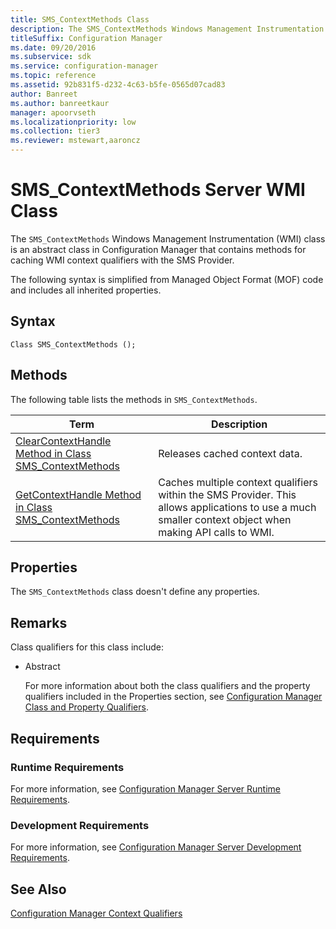 ```yaml
---
title: SMS_ContextMethods Class
description: The SMS_ContextMethods Windows Management Instrumentation (WMI) class is an abstract class in Configuration Manager that contains methods for caching WMI context qualifiers with the SMS Provider.
titleSuffix: Configuration Manager
ms.date: 09/20/2016
ms.subservice: sdk
ms.service: configuration-manager
ms.topic: reference
ms.assetid: 92b831f5-d232-4c63-b5fe-0565d07cad83
author: Banreet
ms.author: banreetkaur
manager: apoorvseth
ms.localizationpriority: low
ms.collection: tier3
ms.reviewer: mstewart,aaroncz 
---
```

# SMS_ContextMethods Server WMI Class
The `SMS_ContextMethods` Windows Management Instrumentation (WMI) class is an abstract class in Configuration Manager that contains methods for caching WMI context qualifiers with the SMS Provider.  

 The following syntax is simplified from Managed Object Format (MOF) code and includes all inherited properties.  

## Syntax  

```  
Class SMS_ContextMethods ();  
```  

## Methods  
 The following table lists the methods in `SMS_ContextMethods`.  

|Term|Description|  
|----------|-----------------|  
|[ClearContextHandle Method in Class SMS_ContextMethods](../../../develop/reference/misc/clearcontexthandle-method-in-class-sms_contextmethods.md)|Releases cached context data.|  
|[GetContextHandle Method in Class SMS_ContextMethods](../../../develop/reference/misc/getcontexthandle-method-in-class-sms_contextmethods.md)|Caches multiple context qualifiers within the SMS Provider. This allows applications to use a much smaller context object when making API calls to WMI.|  

## Properties  
 The `SMS_ContextMethods` class doesn't define any properties.  

## Remarks  
 Class qualifiers for this class include:  

- Abstract  

  For more information about both the class qualifiers and the property qualifiers included in the Properties section, see [Configuration Manager Class and Property Qualifiers](../../../develop/reference/misc/class-and-property-qualifiers.md).  

## Requirements  

### Runtime Requirements  
 For more information, see [Configuration Manager Server Runtime Requirements](../../../develop/core/reqs/server-runtime-requirements.md).  

### Development Requirements  
 For more information, see [Configuration Manager Server Development Requirements](../../../develop/core/reqs/server-development-requirements.md).  

## See Also  
 [Configuration Manager Context Qualifiers](../../../develop/core/understand/context-qualifiers.md)

